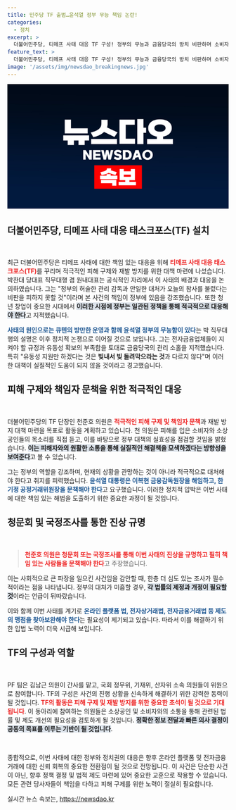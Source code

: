 ```yaml
---
title: 민주당 TF 출범…윤석열 정부 무능 책임 논란!
categories:
  - 정치
excerpt: >
  더불어민주당, 티메프 사태 대응 TF 구성! 정부의 무능과 금융당국의 방치 비판하며 소비자 피해 구제 및 개선책을 촉구. 사태 규명을 위한 청문회도 예고! 클릭해서 자세한 이야기를 확인하세요!
feature_text: >
  더불어민주당, 티메프 사태 대응 TF 구성! 정부의 무능과 금융당국의 방치 비판하며 소비자 피해 구제 및 개선책을 촉구. 사태 규명을 위한 청문회도 예고! 클릭해서 자세한 이야기를 확인하세요!
image: '/assets/img/newsdao_breakingnews.jpg'
---
```


<p><img src="/assets/img/newsdao_breakingnews.jpg" alt="pcversion 속보" /></p>

<h2 data-ke-size="size26">더불어민주당, 티메프 사태 대응 태스크포스(TF) 설치</h2>

<p data-ke-size="size16">&nbsp;</p>

<p>최근 더불어민주당은 티메프 사태에 대한 책임 있는 대응을 위해 <b><span style="color: #ee2323;">티메프 사태 대응 태스크포스(TF)</span></b>를 꾸리며 적극적인 피해 구제와 재발 방지를 위한 대책 마련에 나섰습니다. 박찬대 당대표 직무대행 겸 원내대표는 공식적인 자리에서 이 사태의 배경과 대응을 논의하였습니다. 그는 "정부의 허술한 관리 감독과 안일한 대처가 오늘의 참사를 불렀다는 비판을 피하지 못할 것"이라며 본 사건의 책임이 정부에 있음을 강조했습니다. 또한 청년 창업이 중요한 시대에서 <b><span style="background-color: #21538527;">이러한 시점에 정부는 일관된 정책을 통해 적극적으로 대응해야 한다</span></b>고 지적했습니다.</p>

<p><b><span style="color: #1a5490;">사태의 원인으로는 큐텐의 방만한 운영과 함께 윤석열 정부의 무능함이 있다</span></b>는 박 직무대행의 설명은 이후 정치적 논쟁으로 이어질 것으로 보입니다. 그는 전자금융업체들이 지켜야 할 규정과 유동성 확보의 부족함을 토대로 금융당국의 관리 소홀을 지적했습니다. 특히 "유동성 지원만 하겠다는 것은 <b>빚내서 빚 돌려막으라는 것</b>과 다르지 않다"며 이러한 대책이 실질적인 도움이 되지 않을 것이라고 경고했습니다.</p>

<h2 data-ke-size="size26">피해 구제와 책임자 문책을 위한 적극적인 대응</h2>

<p data-ke-size="size16">&nbsp;</p>

<p>더불어민주당의 TF 단장인 천준호 의원은 <b><span style="color: #ee2323;">적극적인 피해 구제 및 책임자 문책</span></b>과 재발 방지 대책 마련을 목표로 활동을 계획하고 있습니다. 천 의원은 피해를 입은 소비자와 소상공인들의 목소리를 직접 듣고, 이를 바탕으로 정부 대책의 실효성을 점검할 것임을 밝혔습니다. <b><span style="background-color: #21538527;">이는 피해자와의 원활한 소통을 통해 실질적인 해결책을 모색하겠다는 방향성을 보여준다</span></b>고 볼 수 있습니다.</p>

<p>그는 정부의 역할을 강조하며, 현재의 상황을 관망하는 것이 아니라 적극적으로 대처해야 한다고 취지를 피력했습니다. <b><span style="color: #1a5490;">윤석열 대통령은 이복현 금융감독원장을 해임하고, 한기정 공정거래위원장을 문책해야 한다</span></b>고 요구했습니다. 이러한 정치적 압박은 이번 사태에 대한 책임 있는 해법을 도출하기 위한 중요한 과정이 될 것입니다.</p>

<h2 data-ke-size="size26">청문회 및 국정조사를 통한 진상 규명</h2>

<p data-ke-size="size16">&nbsp;</p>

<p><blockquote><b><span style="color: #ee2323;">천준호 의원은 청문회 또는 국정조사를 통해 이번 사태의 진상을 규명하고 필히 책임 있는 사람들을 문책해야 한다</span></b>고 주장했습니다.</blockquote> 이는 사회적으로 큰 파장을 일으킨 사건임을 감안할 때, 한층 더 심도 있는 조사가 필수적이라는 점을 나타냅니다. 정부의 대처가 미흡할 경우, <b><span style="background-color: #21538527;">각 법률의 제정과 개정이 필요할 것</span></b>이라는 언급이 뒤따랐습니다. </p>

<p>이와 함께 이번 사태를 계기로 <b><span style="color: #1a5490;">온라인 플랫폼 법, 전자상거래법, 전자금융거래법 등 제도의 맹점을 찾아보완해야 한다</span></b>는 필요성이 제기되고 있습니다. 따라서 이를 해결하기 위한 입법 노력이 더욱 시급해 보입니다.</p>

<h2 data-ke-size="size26">TF의 구성과 역할</h2>

<p data-ke-size="size16">&nbsp;</p>

<p>PF 팀은 김남근 의원이 간사를 맡고, 국회 정무위, 기재위, 산자위 소속 의원들이 위원으로 참여합니다. TF의 구성은 사건의 진행 상황을 신속하게 해결하기 위한 강력한 동력이 될 것입니다. <b><span style="color: #ee2323;">TF의 활동은 피해 구제 및 재발 방지를 위한 중요한 초석이 될 것으로 기대됩니다</span></b>. 이 동아리에 참여하는 의원들은 소상공인 및 소비자와의 소통을 통해 관련된 법률 및 제도 개선의 필요성을 검토하게 될 것입니다. <b><span style="background-color: #21538527;">정확한 정보 전달과 빠른 의사 결정이 공동의 목표를 이루는 기반이 될 것입니다</span></b>. </p>

<p data-ke-size="size16">&nbsp;</p>

<p>종합적으로, 이번 사태에 대한 정부와 정치권의 대응은 향후 온라인 플랫폼 및 전자금융 거래에 대한 신뢰 회복의 중요한 전환점이 될 것으로 전망됩니다. 이 사건은 단순한 사건이 아닌, 향후 정책 결정 및 법적 제도 마련에 있어 중요한 교훈으로 작용할 수 있습니다. 모든 관련 당사자들이 책임을 다하고 피해 구제를 위한 노력이 절실히 필요합니다.</p>
실시간 뉴스 속보는, <a href="https://newsdao.kr" rel="dofollow">https://newsdao.kr</a>


